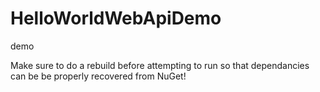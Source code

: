 # HelloWorldWebApiDemo
demo

Make sure to do a rebuild before attempting to run so that dependancies can be be properly recovered from NuGet!
